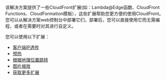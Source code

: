 该解决方案提供了一些CloudFront扩展(如：Lambda@Edge函数、CloudFront Functions、CloudFormation模板），这些扩展帮助您更方便的使用CloudFront。您可以从解决方案web控制台中部署它们，部署后，您可以直接使用它而无需编程，或者在需要时对其进行自定义。

您可以使用以下扩展：

- [客户端IP透传](true-client-ip.md)
- [预热](pre-warming.md)
- [根据地理位置跳转](redirect-by-country.md)
- [图片缩放](resize-image.md)
- [获取更多扩展](more-extension-in-sar.md)




